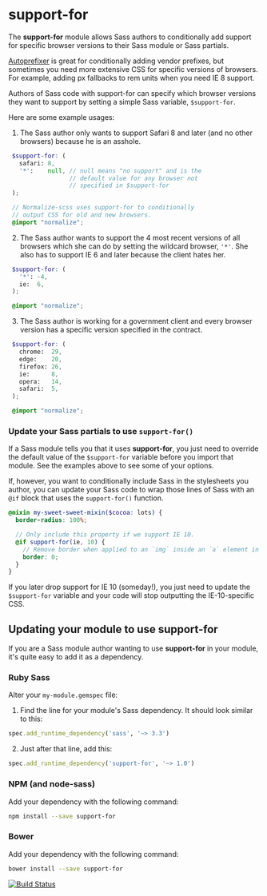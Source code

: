 # support-for

The **support-for** module allows Sass authors to conditionally add support for specific browser versions to their Sass module or Sass partials.

[Autoprefixer](https://github.com/postcss/autoprefixer) is great for conditionally adding vendor prefixes, but sometimes you need more extensive CSS for specific versions of browsers. For example, adding px fallbacks to rem units when you need IE 8 support.

Authors of Sass code with support-for can specify which browser versions they want to support by setting a simple Sass variable, `$support-for`.

Here are some example usages:

1. The Sass author only wants to support Safari 8 and later (and no other browsers) because he is an asshole.

 ```scss
  $support-for: (
    safari: 8,
    '*':    null, // null means "no support" and is the
                  // default value for any browser not
                  // specified in $support-for
  );

  // Normalize-scss uses support-for to conditionally
  // output CSS for old and new browsers.
  @import "normalize";
```

2. The Sass author wants to support the 4 most recent versions of all browsers which she can do by setting the wildcard browser, `'*'`. She also has to support IE 6 and later because the client hates her.

 ```scss
  $support-for: (
    '*': -4,
    ie:  6,
  );

  @import "normalize";
```

3. The Sass author is working for a government client and every browser version has a specific version specified in the contract.

 ```scss
  $support-for: (
    chrome:  29,
    edge:    20,
    firefox: 26,
    ie:      8,
    opera:   14,
    safari:  5,
  );

  @import "normalize";
```

### Update your Sass partials to use `support-for()`

If a Sass module tells you that it uses **support-for**, you just need to override the default value of the `$support-for` variable before you import that module. See the examples above to see some of your options.

If, however, you want to conditionally include Sass in the stylesheets you author, you can update your Sass code to wrap those lines of Sass with an `@if` block that uses the `support-for()` function.

```scss
@mixin my-sweet-sweet-mixin($cocoa: lots) {
  border-radius: 100%;

  // Only include this property if we support IE 10.
  @if support-for(ie, 10) {
    // Remove border when applied to an `img` inside an `a` element in IE 8/9/10.
    border: 0;
  }
}
```

If you later drop support for IE 10 (someday!), you just need to update the
`$support-for` variable and your code will stop outputting the IE-10-specific
CSS.

## Updating your module to use support-for

If you are a Sass module author wanting to use **support-for** in your module, it's
quite easy to add it as a dependency.

### Ruby Sass

Alter your `my-module.gemspec` file:

1. Find the line for your module's Sass dependency. It should look similar to this:

 ```ruby
spec.add_runtime_dependency('sass', '~> 3.3')
```

2. Just after that line, add this:

 ```ruby
spec.add_runtime_dependency('support-for', '~> 1.0')
```

### NPM (and node-sass)

Add your dependency with the following command:

```bash
npm install --save support-for
```

### Bower

Add your dependency with the following command:

```bash
bower install --save support-for
```

[![Build Status](https://travis-ci.org/JohnAlbin/support-for.png?branch=master)](https://travis-ci.org/JohnAlbin/support-for)
